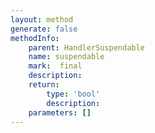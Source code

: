 ```yaml
---
layout: method
generate: false
methodInfo:
    parent: HandlerSuspendable
    name: suspendable
    mark:  final 
    description: 
    return:
        type: 'bool'
        description: 
    parameters: []
---
```

